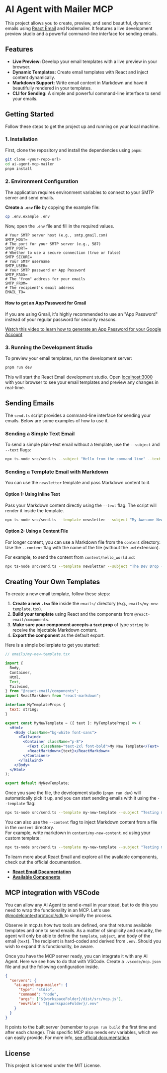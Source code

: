 # AI Agent with Mailer MCP

This project allows you to create, preview, and send beautiful, dynamic emails using [React Email](https://react.email/) and Nodemailer. It features a live development preview studio and a powerful command-line interface for sending emails.

## Features

  - **Live Preview:** Develop your email templates with a live preview in your browser.
  - **Dynamic Templates:** Create email templates with React and inject content dynamically.
  - **Markdown Support:** Write email content in Markdown and have it beautifully rendered in your templates.
  - **CLI for Sending:** A simple and powerful command-line interface to send your emails.

## Getting Started

Follow these steps to get the project up and running on your local machine.

### 1\. Installation

First, clone the repository and install the dependencies using `pnpm`:

```sh
git clone <your-repo-url>
cd ai-agent-mcp-mailer
pnpm install
```

### 2\. Environment Configuration

The application requires environment variables to connect to your SMTP server and send emails.

**Create a `.env` file** by copying the example file:

```sh
cp .env.example .env
```

Now, open the `.env` file and fill in the required values.

```env
# Your SMTP server host (e.g., smtp.gmail.com)
SMTP_HOST=
# The port for your SMTP server (e.g., 587)
SMTP_PORT=
# Whether to use a secure connection (true or false)
SMTP_SECURE=
# Your SMTP username
SMTP_USER=
# Your SMTP password or App Password
SMTP_PASS=
# The "from" address for your emails
SMTP_FROM=
# The recipient's email address
EMAIL_TO=
```

#### How to get an App Password for Gmail

If you are using Gmail, it's highly recommended to use an "App Password" instead of your regular password for security reasons.

[Watch this video to learn how to generate an App Password for your Google Account](https://www.tiktok.com/@didof.dev/video/7515413726518873366?lang=en)

### 3\. Running the Development Studio

To preview your email templates, run the development server:

```sh
pnpm run dev
```

This will start the React Email development studio. Open [localhost:3000](https://www.google.com/search?q=http://localhost:3000) with your browser to see your email templates and preview any changes in real-time.

## Sending Emails

The `send.ts` script provides a command-line interface for sending your emails. Below are some examples of how to use it.

### Sending a Simple Text Email

To send a simple plain-text email without a template, use the `--subject` and `--text` flags:

```bash
npx ts-node src/send.ts --subject "Hello from the command line" --text "This is a simple text email sent directly from the terminal."
```

### Sending a Template Email with Markdown

You can use the `newsletter` template and pass Markdown content to it.

#### Option 1: Using Inline Text

Pass your Markdown content directly using the `--text` flag. The script will render it inside the template.

```bash
npx ts-node src/send.ts --template newsletter --subject "My Awesome Newsletter" --text "## Hello World! \nThis is **Markdown** rendered in a React Email template."
```

#### Option 2: Using a Content File

For longer content, you can use a Markdown file from the `content` directory. Use the `--content` flag with the name of the file (without the `.md` extension).

For example, to send the content from `content/hello_world.md`:

```bash
npx ts-node src/send.ts --template newsletter --subject "The Dev Drop - Vol. 01" --content hello_world
```

## Creating Your Own Templates

To create a new email template, follow these steps:

1.  **Create a new `.tsx` file** inside the `emails/` directory (e.g., `emails/my-new-template.tsx`).
2.  **Build your template** using React and the components from `@react-email/components`.
3.  **Make sure your component accepts a `text` prop** of type `string` to receive the injectable Markdown content.
4.  **Export the component** as the default export.

Here is a simple boilerplate to get you started:

```jsx
// emails/my-new-template.tsx

import {
  Body,
  Container,
  Html,
  Text,
  Tailwind,
} from "@react-email/components";
import ReactMarkdown from "react-markdown";

interface MyTemplateProps {
  text: string;
}

export const MyNewTemplate = ({ text }: MyTemplateProps) => (
  <Html>
    <Body className="bg-white font-sans">
      <Tailwind>
        <Container className="p-8">
          <Text className="text-2xl font-bold">My New Template</Text>
          <ReactMarkdown>{text}</ReactMarkdown>
        </Container>
      </Tailwind>
    </Body>
  </Html>
);

export default MyNewTemplate;
```

Once you save the file, the development studio (`pnpm run dev`) will automatically pick it up, and you can start sending emails with it using the `--template` flag:

```bash
npx ts-node src/send.ts --template my-new-template --subject "Testing my new template" --text "This is content for my new template."
```

You can also use the `--content` flag to inject Markdown content from a file in the `content` directory.  
For example, write markdown in `content/my-new-content.md` using your custom template:

```bash
npx ts-node src/send.ts --template my-new-template --subject "Testing my new template" --content my-new-content
```

To learn more about React Email and explore all the available components, check out the official documentation.

  - [**React Email Documentation**](https://react.email/docs)
  - [**Available Components**](https://www.google.com/search?q=https://react.email/docs/components/overview)

## MCP integration with VSCode

You can allow any AI Agent to send e-mail in your stead, but to do this you need to wrap the functionality in an MCP. Let's use [@modelcontextprotocol/sdk
](https://www.npmjs.com/package/@modelcontextprotocol/sdk) to simplify the process.

Observe in mcp.ts how two tools are defined, one that returns available templates and one to send emails.
As a matter of simplicity and security, the agent will only be able to define the `template`, `subject`, and body of the email (`text`). The recipient is hard-coded and derived from `.env`. Should you wish to expand this functionality, be aware.

Once you have the MCP server ready, you can integrate it with any AI Agent. Here we see how to do that with VSCode. Create a `.vscode/mcp.json` file and put the following configuration inside.

```json
{
  "servers": {
    "ai-agent-mcp-mailer": {
      "type": "stdio",
      "command": "node",
      "args": ["${workspaceFolder}/dist/src/mcp.js"],
      "envFile": "${workspaceFolder}/.env"
    }
  }
}
```

It points to the built server (remember to `pnpm run build` the first time and after each change). This specific MCP also needs env variables, which we can easily provide. For more info, [see official documentation](https://code.visualstudio.com/docs/copilot/chat/mcp-servers).

## License

This project is licensed under the MIT License.